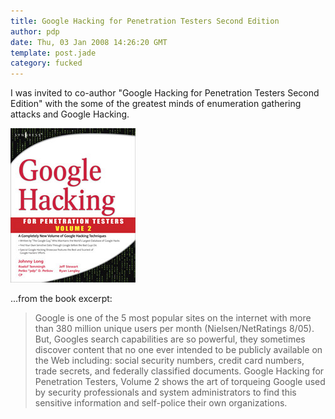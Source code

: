 ```yaml
---
title: Google Hacking for Penetration Testers Second Edition
author: pdp
date: Thu, 03 Jan 2008 14:26:20 GMT
template: post.jade
category: fucked
---
```


I was invited to co-author "Google Hacking for Penetration Testers Second Edition" with the some of the greatest minds of enumeration gathering attacks and Google Hacking.

![](/files/2008/01/google-hacking-book.jpg "google-hacking-book")

...from the book excerpt:

> Google is one of the 5 most popular sites on the internet with more than 380 million unique users per month (Nielsen/NetRatings 8/05). But, Googles search capabilities are so powerful, they sometimes discover content that no one ever intended to be publicly available on the Web including: social security numbers, credit card numbers, trade secrets, and federally classified documents. Google Hacking for Penetration Testers, Volume 2 shows the art of torqueing Google used by security professionals and system administrators to find this sensitive information and self-police their own organizations.
